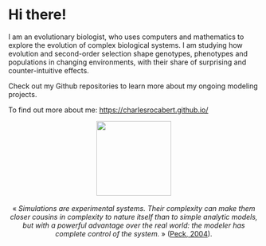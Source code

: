 # Hi there!

I am an evolutionary biologist, who uses computers and mathematics to explore the evolution of complex biological systems. I am studying how evolution and second-order selection shape genotypes, phenotypes and populations in changing environments, with their share of surprising and counter-intuitive effects.

Check out my Github repositories to learn more about my ongoing modeling projects.

To find out more about me: https://charlesrocabert.github.io/

<p align="center">
  <img src="https://charlesrocabert.github.io/img/hexagons.png" width=150 />
  <br /><br />
  &laquo; <em>Simulations are experimental systems. Their complexity can make them closer cousins in complexity to nature itself than to simple analytic models, but with a powerful advantage over the real world: the modeler has complete control of the system.</em> &raquo; (<a href="https://www.sciencedirect.com/science/article/pii/S0169534704002162?casa_token=rjD7cTRbub4AAAAA:RzBJH8Iwlg-9ZYGpSSQUwJ3_D_BwEbPGyfakBe60kY2ADJhmFN4c7XvF1Yc5jOqioPLrd1IStVg">Peck, 2004</a>).
</p>
